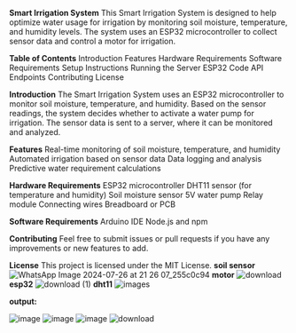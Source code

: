 **Smart Irrigation System**
This Smart Irrigation System is designed to help optimize water usage for irrigation by monitoring soil moisture, temperature, and humidity levels. The system uses an ESP32 microcontroller to collect sensor data and control a motor for irrigation.

**Table of Contents**
Introduction
Features
Hardware Requirements
Software Requirements
Setup Instructions
Running the Server
ESP32 Code
API Endpoints
Contributing
License

**Introduction**
The Smart Irrigation System uses an ESP32 microcontroller to monitor soil moisture, temperature, and humidity. Based on the sensor readings, the system decides whether to activate a water pump for irrigation. The sensor data is sent to a server, where it can be monitored and analyzed.

**Features**
Real-time monitoring of soil moisture, temperature, and humidity
Automated irrigation based on sensor data
Data logging and analysis
Predictive water requirement calculations

**Hardware Requirements**
ESP32 microcontroller
DHT11 sensor (for temperature and humidity)
Soil moisture sensor
5V water pump
Relay module
Connecting wires
Breadboard or PCB

**Software Requirements**
Arduino IDE
Node.js and npm

**Contributing**
Feel free to submit issues or pull requests if you have any improvements or new features to add.

**License**
This project is licensed under the MIT License.
**soil sensor**
![WhatsApp Image 2024-07-26 at 21 26 07_255c0c94](https://github.com/user-attachments/assets/61d3b98c-98fe-48d4-8939-63b3cf78f426)
**motor**
![download](https://github.com/user-attachments/assets/e9d60cba-6719-4c06-b793-33dea006d7a1)
**esp32**
![download (1)](https://github.com/user-attachments/assets/a79aeade-ed04-44eb-b0a0-1f2ca6fbd3f7)
**dht11**
![images](https://github.com/user-attachments/assets/475566bb-d64b-41cc-885f-3c24a17d49b8)

**output:**

![image](https://github.com/user-attachments/assets/67f825a3-88f1-410d-9081-40732395ada9)
![image](https://github.com/user-attachments/assets/bfa9b792-9636-4a26-ac32-4ab5a83fff0c)
![image](https://github.com/user-attachments/assets/ff90ae32-e4f2-413f-9097-b5bee401eb16)
![download](https://github.com/user-attachments/assets/bbf809fc-f20c-49f2-b76b-78214d89efd9)

